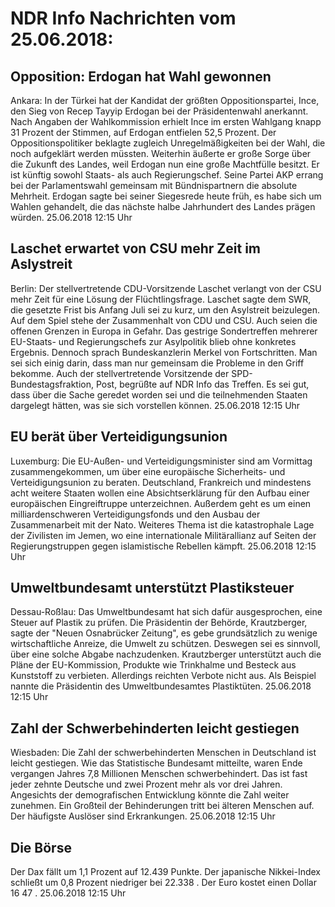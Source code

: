 # NDR Info Nachrichten vom 25.06.2018:


## Opposition: Erdogan hat Wahl gewonnen
Ankara: In der Türkei hat der Kandidat der größten Oppositionspartei, Ince, den Sieg von Recep Tayyip Erdogan bei der Präsidentenwahl anerkannt. Nach Angaben der Wahlkommission erhielt Ince im ersten Wahlgang knapp 31 Prozent der Stimmen, auf Erdogan entfielen 52,5 Prozent. Der Oppositionspolitiker beklagte zugleich Unregelmäßigkeiten bei der Wahl, die noch aufgeklärt werden müssten. Weiterhin äußerte er große Sorge über die Zukunft des Landes, weil Erdogan nun eine große Machtfülle besitzt. Er ist künftig sowohl Staats- als auch Regierungschef. Seine Partei AKP errang bei der Parlamentswahl gemeinsam mit Bündnispartnern die absolute Mehrheit. Erdogan sagte bei seiner Siegesrede heute früh, es habe sich um Wahlen gehandelt, die das nächste halbe Jahrhundert des Landes prägen würden. 25.06.2018 12:15 Uhr 

## Laschet erwartet von CSU mehr Zeit im Aslystreit
Berlin: Der stellvertretende CDU-Vorsitzende Laschet verlangt von der CSU mehr Zeit für eine Lösung der Flüchtlingsfrage. Laschet sagte dem SWR, die gesetzte Frist bis Anfang Juli sei zu kurz, um den Asylstreit beizulegen. Auf dem Spiel stehe der Zusammenhalt von CDU und CSU. Auch seien die offenen Grenzen in Europa in Gefahr. Das gestrige Sondertreffen mehrerer EU-Staats- und Regierungschefs zur Asylpolitik blieb ohne konkretes Ergebnis. Dennoch sprach Bundeskanzlerin Merkel von Fortschritten. Man sei sich einig darin, dass man nur gemeinsam die Probleme in den Griff bekomme. Auch der stellvertretende Vorsitzende der SPD-Bundestagsfraktion, Post, begrüßte auf NDR Info das Treffen. Es sei gut, dass über die Sache geredet worden sei und die teilnehmenden Staaten dargelegt hätten, was sie sich vorstellen können. 25.06.2018 12:15 Uhr 

## EU berät über Verteidigungsunion
Luxemburg: Die EU-Außen- und Verteidigungsminister sind am Vormittag zusammengekommen, um über eine europäische Sicherheits- und Verteidigungsunion zu beraten. Deutschland, Frankreich und mindestens acht weitere Staaten wollen eine Absichtserklärung für den Aufbau einer europäischen Eingreiftruppe unterzeichnen. Außerdem geht es um einen milliardenschweren Verteidigungsfonds und den Ausbau der Zusammenarbeit mit der Nato. Weiteres Thema ist die katastrophale Lage der Zivilisten im Jemen, wo eine internationale Militärallianz auf Seiten der Regierungstruppen gegen islamistische Rebellen kämpft. 25.06.2018 12:15 Uhr 

## Umweltbundesamt unterstützt Plastiksteuer
Dessau-Roßlau: Das Umweltbundesamt hat sich dafür ausgesprochen, eine Steuer auf Plastik zu prüfen. Die Präsidentin der Behörde, Krautzberger, sagte der "Neuen Osnabrücker Zeitung", es gebe grundsätzlich zu wenige wirtschaftliche Anreize, die Umwelt zu schützen. Deswegen sei es sinnvoll, über eine solche Abgabe nachzudenken. Krautzberger unterstützt auch die Pläne der EU-Kommission, Produkte wie Trinkhalme und Besteck aus Kunststoff zu verbieten. Allerdings reichten Verbote nicht aus. Als Beispiel nannte die Präsidentin des Umweltbundesamtes Plastiktüten. 25.06.2018 12:15 Uhr 

## Zahl der Schwerbehinderten leicht gestiegen
Wiesbaden: Die Zahl der schwerbehinderten Menschen in Deutschland ist leicht gestiegen. Wie das Statistische Bundesamt mitteilte, waren Ende vergangen Jahres 7,8 Millionen Menschen schwerbehindert. Das ist fast jeder zehnte Deutsche und zwei Prozent mehr als vor drei Jahren. Angesichts der demografischen Entwicklung könnte die Zahl weiter zunehmen. Ein Großteil der Behinderungen tritt bei älteren Menschen auf. Der häufigste Auslöser sind Erkrankungen. 25.06.2018 12:15 Uhr 

## Die Börse
Der Dax fällt um  1,1  Prozent auf  12.439  Punkte. Der japanische Nikkei-Index schließt um  0,8  Prozent niedriger bei  22.338 . Der Euro kostet einen Dollar  16 47 . 25.06.2018 12:15 Uhr 
